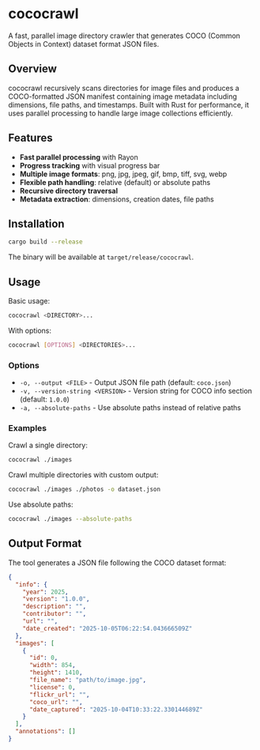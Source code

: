 # cococrawl

A fast, parallel image directory crawler that generates COCO (Common Objects in Context) dataset format JSON files.

## Overview

cococrawl recursively scans directories for image files and produces a COCO-formatted JSON manifest containing image metadata including dimensions, file paths, and timestamps. Built with Rust for performance, it uses parallel processing to handle large image collections efficiently.

## Features

- **Fast parallel processing** with Rayon
- **Progress tracking** with visual progress bar
- **Multiple image formats**: png, jpg, jpeg, gif, bmp, tiff, svg, webp
- **Flexible path handling**: relative (default) or absolute paths
- **Recursive directory traversal**
- **Metadata extraction**: dimensions, creation dates, file paths

## Installation

```bash
cargo build --release
```

The binary will be available at `target/release/cococrawl`.

## Usage

Basic usage:

```bash
cococrawl <DIRECTORY>...
```

With options:

```bash
cococrawl [OPTIONS] <DIRECTORIES>...
```

### Options

- `-o, --output <FILE>` - Output JSON file path (default: `coco.json`)
- `-v, --version-string <VERSION>` - Version string for COCO info section (default: `1.0.0`)
- `-a, --absolute-paths` - Use absolute paths instead of relative paths

### Examples

Crawl a single directory:

```bash
cococrawl ./images
```

Crawl multiple directories with custom output:

```bash
cococrawl ./images ./photos -o dataset.json
```

Use absolute paths:

```bash
cococrawl ./images --absolute-paths
```

## Output Format

The tool generates a JSON file following the COCO dataset format:

```json
{
  "info": {
    "year": 2025,
    "version": "1.0.0",
    "description": "",
    "contributor": "",
    "url": "",
    "date_created": "2025-10-05T06:22:54.043666509Z"
  },
  "images": [
    {
      "id": 0,
      "width": 854,
      "height": 1410,
      "file_name": "path/to/image.jpg",
      "license": 0,
      "flickr_url": "",
      "coco_url": "",
      "date_captured": "2025-10-04T10:33:22.330144689Z"
    }
  ],
  "annotations": []
}
```
